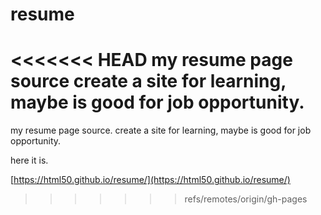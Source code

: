 # resume
<<<<<<< HEAD
my resume page source
create a site for learning, maybe is good for job opportunity.
=======
my resume page source.
create a site for learning, maybe is good for job opportunity.

here it is.

[https://html50.github.io/resume/](https://html50.github.io/resume/)

>>>>>>> refs/remotes/origin/gh-pages
